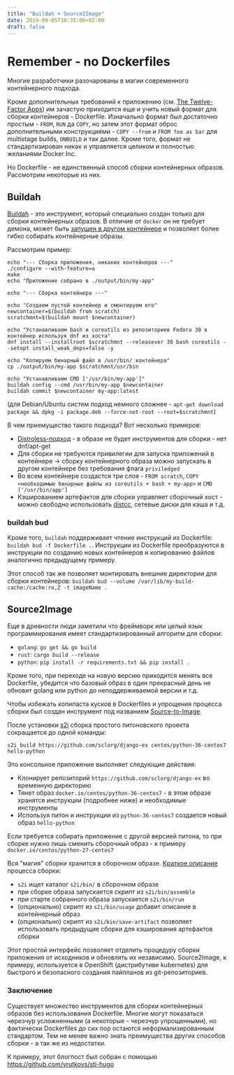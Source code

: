 ```yaml
---
title: "Buildah + Source2Image"
date: 2019-09-05T10:35:00+02:00
draft: false
---
```


# Remember - no Dockerfiles

Многие разработчики разочарованы в магии современного контейнерного подхода.

Кроме дополнительных требований к приложению (см. [The Twelve-Factor Apps](https://12factor.net/)) им зачастую приходится еще и учить новый формат для сборки контейнеров - Dockerfile. Изначально формат был достаточно простым - `FROM`, `RUN` да `COPY`, но затем этот формат оброс дополнительными конструкциями - `COPY --from` и `FROM foo as bar` для multistage builds, `ONBUILD` и так далее. Кроме того, формат не стандартизирован никак и управляется целиком и полностью желаниями Docker Inc.

Но Dockerfile - не единственный способ сборки контейнерных образов. Рассмотрим некоторые из них.


## Buildah

[Buildah](https://buildah.io/) - это инструмент, который специально создан только для сборки контейнерных образов. В отличие от `docker` он не требует демона, может быть [запущен в другом контейнере](https://developers.redhat.com/blog/2019/08/14/best-practices-for-running-buildah-in-a-container) и позволяет более гибко собирать контейнерные образы.

Рассмотрим пример:
```shell
echo "--- Сборка приложения, никаких контейнеров ---"
./configure --with-feature=a
make
echo "Приложение собрано в ./output/bin/my-app"

echo "--- Сборка контейнера ---"

echo "Создаем пустой контейнер и смонтируем его"
newcontainer=$(buildah from scratch)
scratchmnt=$(buildah mount $newcontainer)

echo "Устанавливаем bash и coreutils из репозиториев Fedora 30 в контейнер используя dnf из хоста"
dnf install --installroot $scratchmnt --releasever 30 bash coreutils --setopt install_weak_deps=false -y

echo "Копируем бинарный файл в /usr/bin/ контейнера"
cp ./output/bin/my-app $scratchmnt/usr/bin

echo "Устанавливаем CMD ['/usr/bin/my-app']"
buildah config --cmd /usr/bin/my-app $newcontainer
buildah commit $newcontainer my-app:latest
```
(для Debian/Ubuntu систем подход немного сложнее - `apt-get download package && dpkg -i package.deb --force-not-root --root=$scratchmnt`)

В чем приемущество такого подхода? Вот несколько примеров:

* [Distroless-подход](https://github.com/GoogleContainerTools/distroless/blob/master/README.md) - в образе не будет инструментов для сборки - нет dnf/apt-get
* Для сборки не требуются привилегии для запуска приложений в контейнере -> сборку контейнерного образа можно запускать в другом контейнере без требования флага `priviledged`
* Во всем контейнере создастся три слоя - `FROM scratch`, `COPY <необходимые бинарные файлы из coreutils + bash + my-app>` и `CMD ['/usr/bin/app']`
* Кэшированием артефактов для сборки управляет сборочный хост - можно свободно использовать [distcc](https://github.com/distcc/distcc), сетевые диски для кэша и т.д.

### buildah bud

Кроме того, `buildah` поддерживает чтение инструкций из Dockerfile: `buildah bud -f Dockerfile .`. Инструкции из Dockerfile преобразуются в инструкции по созданию новых контейнеров и копированию файлов аналогично предыдущему примеру.

Этот способ так же позволяет монтировать внешние директории для сборки контейнеров: `buildah bud --volume /var/lib/my-build-cache:/cache:ro,Z -t imageName .`

## Source2Image

Еще в древности люди заметили что фреймворк или целый язык программирования имеет стандартизированный алгоритм для сборки:

* `golang`: `go get && go build`
* `rust`: `cargo build --release`
* `python`: `pip install -r requirements.txt && pip install .`

Кроме того, при переходе на новую версию приходится менять все Dockerfile, убедится что базовый образ в один прекрасный день не обновит golang или python до неподдерживаемой версии и т.д.

Чтобы избежать копипаста кусков в Dockerfiles и упрощения процесса сборки был создан инструмент под названием [Source-to-Image](https://github.com/openshift/source-to-image).

После установки [s2i](https://github.com/openshift/source-to-image/releases) сборка простого питоновского проекта сокращается до одной команды:
```
s2i build https://github.com/sclorg/django-ex centos/python-36-centos7 hello-python
```

Это консольное приложение выполняет следующие действия:
* Клонирует репозиторий `https://github.com/sclorg/django-ex` во временную директорию
* Тянет образ `docker.io/centos/python-36-centos7` - в этом образе хранятся инструкции (подробнее ниже) и необходимые инструменты
* Используя питон и инструкции из `python-36-centos7` создается новый образ `hello-python`

Если требуется собирать приложение с другой версией питона, то при сборке нужно лишь сменить сборочный образ - к примеру `docker.io/centos/python-27-centos7`

Вся "магия" сборки хранится в сборочном образе. [Краткое описание](https://github.com/openshift/source-to-image#anatomy-of-a-builder-image) процесса сборки:

* `s2i` ищет каталог `s2i/bin/` в сборочном образе
* при сборке образа запускается скрипт из `s2i/bin/assemble`
* при старте собранного образа запускается `s2i/bin/run`
* (опционально) скрипт из `s2i/bin/usage` добавит описание в контейнерный образ
* (опционально) скрипт из `s2i/bin/save-artifact` позволяет использовать предыдущие сборки для кэширования артефактов сборки

Этот простой интерфейс позволяет отделить процедуру сборки приложения от исходников и обновлять их независимо. Source2Image, к примеру, используется в OpenShift (дистрибутиве kubernetes) для быстрого и безопасного создания пайпланов из git-репозиториев.

### Заключение

Существует множество инструментов для сборки контейнерных образов без использования Dockerfile. Многие могут показаться черезчур усложненными (а некоторые - черезчур упрощенными), но фактически Dockerfiles до сих пор остаются неформализированным стандартом. Тем не менее важно знать преимущества других способов сборки - а так же из недостатки.

К примеру, этот блогпост был собран с помощью https://github.com/vrutkovs/sti-hugo
